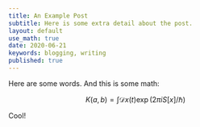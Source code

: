 ```yaml
---
title: An Example Post
subtitle: Here is some extra detail about the post.
layout: default
use_math: true
date: 2020-06-21
keywords: blogging, writing
published: true
---
```


Here are some words. And this is some math:

$$
K(a,b) = \int \mathcal{D}x(t) \exp(2\pi i S[x]/\hbar)
$$

Cool!

